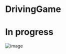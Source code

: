 # DrivingGame

# In progress

![image](https://user-images.githubusercontent.com/54160011/199264083-08c9041d-0917-4e82-9f7f-d91e6551cffd.png)
